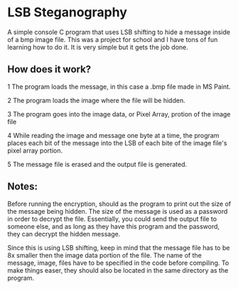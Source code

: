 # LSB Steganography
A simple console C program that uses LSB shifting to hide a message inside of a bmp image file. This was a project for school and I have tons of fun learning how to do it. It is very simple but it gets the job done.

## How does it work?
1 The program loads the message, in this case a .bmp file made in MS Paint.

2 The program loads the image where the file will be hidden.

3 The program goes into the image data, or Pixel Array, protion of the image file

4 While reading the image and message one byte at a time, the program places each bit of the message into the LSB of each bite of the image file's pixel array portion.

5 The message file is erased and the output file is generated.

## Notes:
Before running the encryption, should as the program to print out the size of the message being hidden. The size of the message is used as a password in order to decrypt the file.
Essentially, you could send the output file to someone else, and as long as they have this program and the password, they can decrypt the hidden message.

Since this is using LSB shifting, keep in mind that the message file has to be 8x smaller then the image data portion of the file.
The name of the message, image, files have to be specified in the code before compiling. To make things easer, they should also be located in the same directory as the program.
